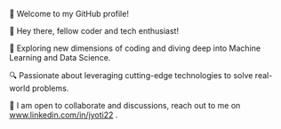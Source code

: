 👋 Welcome to my GitHub profile!

👋 Hey there, fellow coder and tech enthusiast!

🚀 Exploring new dimensions of coding and diving deep into Machine Learning and Data Science.

🔍 Passionate about leveraging cutting-edge technologies to solve real-world problems.

🤝 I am open to collaborate and discussions, reach out to me on www.linkedin.com/in/jyoti22 .
